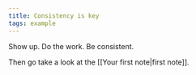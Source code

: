```yaml
---
title: Consistency is key
tags: example
---
```


Show up. Do the work. Be consistent.

Then go take a look at the [[Your first note|first note]].
